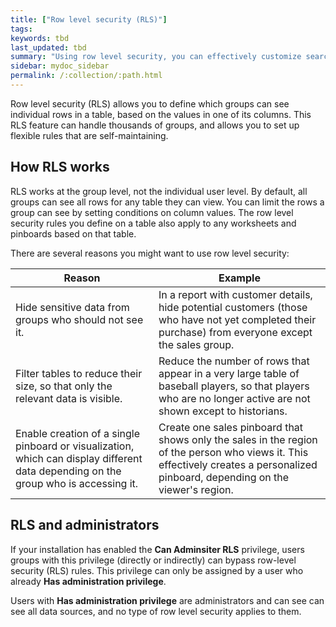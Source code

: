 ```yaml
---
title: ["Row level security (RLS)"]
tags:
keywords: tbd
last_updated: tbd
summary: "Using row level security, you can effectively customize search results and pinboards for each group that views them."
sidebar: mydoc_sidebar
permalink: /:collection/:path.html
---
```

Row level security (RLS) allows you to define which groups can see individual
rows in a table, based on the values in one of its columns. This RLS feature can
handle thousands of groups, and allows you to set up flexible rules that are
self-maintaining.

## How RLS works

RLS works at the group level, not the individual user level. By default, all groups can see all rows for any table they can view. You can limit the rows a group can see by setting conditions on column values. The row level security rules you define on a table also apply to any worksheets and pinboards based on that table.

There are several reasons you might want to use row level security:

|Reason|Example|
|------|-------|
|Hide sensitive data from groups who should not see it.|In a report with customer details, hide potential customers (those who have not yet completed their purchase) from everyone except the sales group.|
|Filter tables to reduce their size, so that only the relevant data is visible.|Reduce the number of rows that appear in a very large table of baseball players, so that players who are no longer active are not shown except to historians.|
|Enable creation of a single pinboard or visualization, which can display different data depending on the group who is accessing it.|Create one sales pinboard that shows only the sales in the region of the person who views it. This effectively creates a personalized pinboard, depending on the viewer's region.|

## RLS and administrators

If your installation has enabled the **Can Adminsiter RLS** privilege, users groups with this privilege (directly or indirectly) can bypass row-level security (RLS) rules. This privilege can only be assigned by a user who already **Has administration privilege**.

Users with **Has administration privilege** are administrators and can see can see all data sources, and no type of row level security applies to them.
